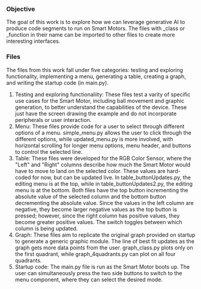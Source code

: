 ### Objective
The goal of this work is to explore how we can leverage generative AI to produce code segments to run on Smart Motors. The files with _class or _function in their name can be imported to other files to create more interesting interfaces. 

### Files
The files from this work fall under five categories: testing and exploring functionality, implementing a menu, generating a table, creating a graph, and writing the startup code (in main.py). 
1. Testing and exploring functionaliity: These files test a varity of specific use cases for the Smart Motor, including ball movement and graphic generation, to better understand the capabilities of the device. These just have the screen drawing the example and do not incorporate peripherals or user interaction. 
2. Menu: These files provide code for a user to select through different options of a menu. simple_menu.py allows the user to click through the different options, while updated_menu.py is more involved, with horizontal scrolling for longer menu options, menu header, and buttons to control the selected line. 
3. Table: These files were developed for the RGB Color Sensor, where the "Left" and "Right" columns describe how much the Smart Motor would have to move to land on the selected color. These values are hard-coded for now, but can be updated live. In table_buttonUpdates.py, the editing menu is at the top, while in table_buttonUpdates2.py, the editing menu is at the bottom. Both files have the top button incrementing the absolute value of the selected column and the bottom button decrementing the absolute value. Since the values in the left column are negative, they become larger negative values as the top button is pressed; however, since the right column has positive values, they become greater positive values. The switch toggles between which column is being updated. 
4. Graph: These files aim to replicate the original graph provided on startup to generate a generic graphic module. The line of best fit updates as the graph gets more data points from the user. graph_class.py plots only on the first quadrant, while graph_4quadrants.py can plot on all four quadrants. 
5. Startup code: The main.py file is run as the Smart Motor boots up. The user can simultaneously press the two side buttons to switch to the menu component, where they can select the desired mode.  
